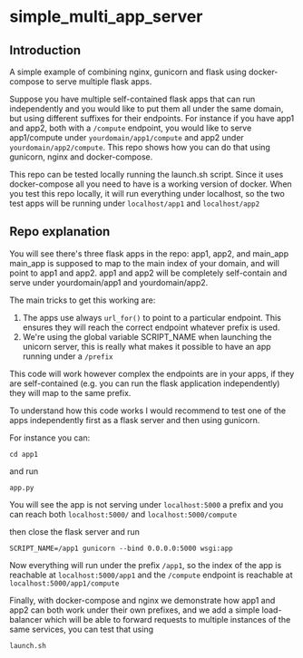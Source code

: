 # simple_multi_app_server

## Introduction
A simple example of combining nginx, gunicorn and flask using docker-compose to serve multiple flask apps.

Suppose you have multiple self-contained flask apps that can run independently and you would like to put them all under the same domain, but using different suffixes for their endpoints. 
For instance if you have app1 and app2, both with a `/compute` endpoint, you would like to serve app1/compute under `yourdomain/app1/compute` and app2 under `yourdomain/app2/compute`.
This repo shows how you can do that using gunicorn, nginx and docker-compose.

This repo can be tested locally running the launch.sh script. Since it uses docker-compose all you need to have is a working version of docker.
When you test this repo locally, it will run everything under localhost, so the two test apps will be running under `localhost/app1` and `localhost/app2`

## Repo explanation

You will see there's three flask apps in the repo: app1, app2, and main_app
main_app is supposed to map to the main index of your domain, and will point to app1 and app2.
app1 and app2 will be completely self-contain and serve under yourdomain/app1 and yourdomain/app2. 

The main tricks to get this working are:
1. The apps use always `url_for()` to point to a particular endpoint. This ensures they will reach the correct endpoint whatever prefix is used.
2. We're using the global variable SCRIPT_NAME when launching the unicorn server, this is really what makes it possible to have an app running under a `/prefix`

This code will work however complex the endpoints are in your apps, if they are self-contained (e.g. you can run the flask application independently) they will map to the same prefix.

To understand how this code works I would recommend to test one of the apps independently first as a flask server and then using gunicorn.

For instance you can: 

`cd app1`

and run 

`app.py`

You will see the app is not serving under `localhost:5000` a prefix and you can reach both `localhost:5000/` and `localhost:5000/compute`

then close the flask server and run 

`SCRIPT_NAME=/app1 gunicorn --bind 0.0.0.0:5000 wsgi:app`

Now everything will run under the prefix `/app1`, so the index of the app is reachable at `localhost:5000/app1` and the `/compute` endpoint is reachable at `localhost:5000/app1/compute`

Finally, with docker-compose and nginx we demonstrate how app1 and app2 can both work under their own prefixes, and we add a simple load-balancer which will be able to forward requests to multiple instances of the same services, you can test that using 

`launch.sh`

